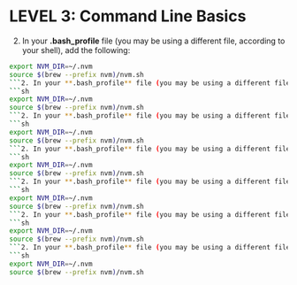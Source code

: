 # LEVEL 3: Command Line Basics




2. In your **.bash_profile** file (you may be using a different file, according to your shell), add the following:

```sh
export NVM_DIR=~/.nvm
source $(brew --prefix nvm)/nvm.sh
```2. In your **.bash_profile** file (you may be using a different file, according to your shell), add the following:
```sh
export NVM_DIR=~/.nvm
source $(brew --prefix nvm)/nvm.sh
```2. In your **.bash_profile** file (you may be using a different file, according to your shell), add the following:
```sh
export NVM_DIR=~/.nvm
source $(brew --prefix nvm)/nvm.sh
```2. In your **.bash_profile** file (you may be using a different file, according to your shell), add the following:
```sh
export NVM_DIR=~/.nvm
source $(brew --prefix nvm)/nvm.sh
```2. In your **.bash_profile** file (you may be using a different file, according to your shell), add the following:
```sh
export NVM_DIR=~/.nvm
source $(brew --prefix nvm)/nvm.sh
```2. In your **.bash_profile** file (you may be using a different file, according to your shell), add the following:
```sh
export NVM_DIR=~/.nvm
source $(brew --prefix nvm)/nvm.sh
```2. In your **.bash_profile** file (you may be using a different file, according to your shell), add the following:
```sh
export NVM_DIR=~/.nvm
source $(brew --prefix nvm)/nvm.sh
```